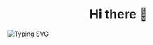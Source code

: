 <h1 align="center"> Hi there 👋</h1>
<a href="https://git.io/typing-svg">
  <img src="https://readme-typing-svg.herokuapp.com/?font=Fira+Code&color=yellow&duration=4000&pause=400&center=true&vCenter=true&width=900&lines=I%27m+Kartikesh+Chatti;Data+Enthusiast;Student+%40+Suny+Buffalo+University;Welcome+to+my+Github+Profile!" alt="Typing SVG" />
</a>

<p align="center">
<a href="https://www.linkedin.com/in/kartikesh-chatti/" target="_blank"><img alt="" src="https://img.shields.io/badge/LinkedIn-%2320232a?logo=linkedin&logoColor=0A66C2&style=for-the-badge" style="vertical-align:center" /></a>
<a href="mailto:kartikesh0312@gmail.com" target="_blank"><img alt="" src="https://img.shields.io/badge/Gmail-%2320232a?style=for-the-badge&logo=gmail&logoColor=white" style="vertical-align:center" /></a>
</p>

<!--
**Kartikesh0312/Kartikesh0312** is a ✨ _special_ ✨ repository because its `README.md` (this file) appears on your GitHub profile.

Here are some ideas to get you started:

- 🔭 I’m currently working on ...
- 🌱 I’m currently learning ...
- 👯 I’m looking to collaborate on ...
- 🤔 I’m looking for help with ...
- 💬 Ask me about ...
- 📫 How to reach me: ...
- 😄 Pronouns: ...
- ⚡ Fun fact: ...
-->
